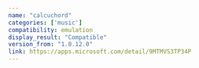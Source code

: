 ```yaml
---
name: "calcuchord"
categories: ['music']
compatibility: emulation
display_result: "Compatible"
version_from: "1.0.12.0"
link: https://apps.microsoft.com/detail/9MTMVS3TP34P
---
```

